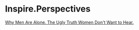 # Inspire.Perspectives
[Why Men Are Alone. The Ugly Truth Women Don't Want to Hear.](https://youtu.be/k2bDiVtbpC0)
